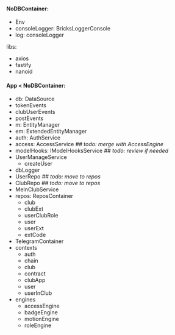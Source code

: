 
#### NoDBContainer:
- Env
- consoleLogger: BricksLoggerConsole
- log: consoleLogger

libs:
- axios
- fastify
- nanoid

#### App < NoDBContainer:
- db: DataSource
- tokenEvents
- clubUserEvents
- postEvents
- m: EntityManager
- em: ExtendedEntityManager
- auth: AuthService
- access: AccessService  _## todo: merge with AccessEngine_
- modelHooks: IModelHooksService   _## todo: review if needed_
- UserManageService
    - createUser
- dbLogger
- UserRepo _## todo: move to repos_
- ClubRepo _## todo: move to repos_
- MeInClubService
- repos: ReposContainer
    - club
    - clubExt
    - userClubRole
    - user
    - userExt
    - extCode
- TelegramContainer
- contexts
    - auth
    - chain
    - club
    - contract
    - clubApp
    - user
    - userInClub
- engines
    - accessEngine
    - badgeEngine
    - motionEngine
    - roleEngine
